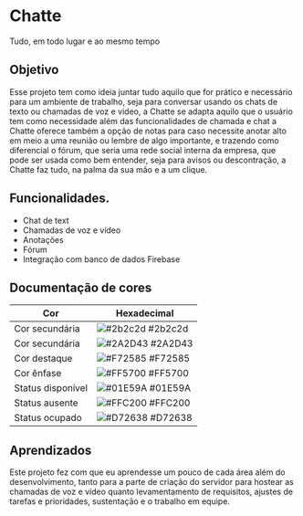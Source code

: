 
# Chatte

Tudo, em todo lugar e ao mesmo tempo

## Objetivo
Esse projeto tem como ideia juntar tudo aquilo que for prático e necessário para um ambiente de trabalho, seja para conversar usando os chats de texto ou chamadas de voz e video, a Chatte se adapta aquilo que o usuário tem como necessidade além das funcionalidades de chamada e chat a Chatte oferece também a opção de notas para caso necessite anotar alto em meio a uma reunião ou lembre de algo importante, e trazendo como diferencial o fórum, que seria uma rede social interna da empresa, que pode ser usada como bem entender, seja para avisos ou descontração, a Chatte faz tudo, na palma da sua mão e a um clique.
## Funcionalidades.

- Chat de text
- Chamadas de voz e vídeo
- Anotações
- Fórum
- Integração com banco de dados Firebase

## Documentação de cores

| Cor               | Hexadecimal                                                      |
| ----------------- | ---------------------------------------------------------------- |
| Cor secundária    | ![#2b2c2d](https://via.placeholder.com/10/2b2c2d?text=+) #2b2c2d |
| Cor secundária    | ![#2A2D43](https://via.placeholder.com/10/2A2D43?text=+) #2A2D43 |
| Cor destaque      | ![#F72585](https://via.placeholder.com/10/F72585?text=+) #F72585 |
| Cor ênfase        | ![#FF5700](https://via.placeholder.com/10/FF5700?text=+) #FF5700 |
| Status disponível | ![#01E59A](https://via.placeholder.com/10/01E59A?text=+) #01E59A |
| Status ausente    | ![#FFC200](https://via.placeholder.com/10/FFC200?text=+) #FFC200 |
| Status ocupado    | ![#D72638](https://via.placeholder.com/10/D72638?text=+) #D72638 |


## Aprendizados

Este projeto fez com que eu aprendesse um pouco de cada área além do desenvolvimento, tanto para a parte de criação do servidor para hostear as chamadas de voz e vídeo quanto levamentamento de requisitos, ajustes de tarefas e prioridades, sustentação e o trabalho em equipe.

